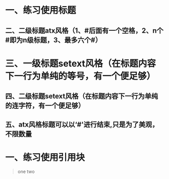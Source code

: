 # 一、练习使用标题
## 二、二级标题atx风格（1、#后面有一个空格，2、n个#即为n级标题，3、最多六个#）
三、一级标题setext风格（在标题内容下一行为单纯的等号，有一个便足够）
=================
四、二级标题setext风格（在标题内容下一行为单纯的连字符，有一个便足够）
----------------
## 五、atx风格标题可以以‘#'进行结束,只是为了美观，不限数量 #####

# 一、练习使用引用块
>one
>two
